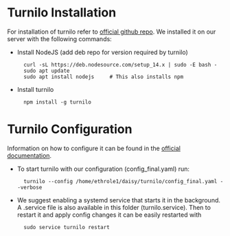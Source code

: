 # Turnilo Installation

For installation of turnilo refer to [official github repo](https://github.com/allegro/turnilo). We installed it on our server with the following commands:

- Install NodeJS (add deb repo for version required by turnilo)

        curl -sL https://deb.nodesource.com/setup_14.x | sudo -E bash -
        sudo apt update
        sudo apt install nodejs     # This also installs npm

- Install turnilo

        npm install -g turnilo



# Turnilo Configuration

Information on how to configure it can be found in the [official documentation](https://allegro.github.io/turnilo/).

- To start turnilo with our configuration (config_final.yaml) run:

        turnilo --config /home/ethrole1/daisy/turnilo/config_final.yaml --verbose

- We suggest enabling a systemd service that starts it in the background. A .service file is also available in this folder (turnilo.service). Then to restart it and apply config changes it can be easily restarted with 

        sudo service turnilo restart